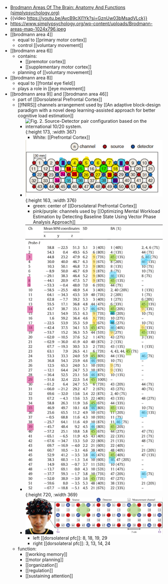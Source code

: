 - [Brodmann Areas Of The Brain: Anatomy And Functions (simplypsychology.org)](https://www.simplypsychology.org/brodmann-areas.html)
- {{video https://youtu.be/AvcB9cXI1Yk?si=GznUw03bMsadVLck}}
- https://www.simplypsychology.org/wp-content/uploads/Brodmann-areas-map-1024x796.jpeg
- [[brodmann area 4]]
	- equal to [[primary motor cortex]]
	- control [[voluntary movement]]
- [[brodmann area 6]]
	- contains:
		- [[premotor cortex]]
		- [[supplementary motor cortex]]
	- planning of [[voluntary movement]]
- [[brodmann area 8]]
	- equal to [[frontal eye field]]
	- plays a role in [[eye movement]]
- [[brodmann area 9]] and [[brodmann area 46]]
	- part of [[Dorsolateral Prefrontal Cortex]]
	- [[fNIRS]] channels arrangement used by [[An adaptive block-design paradigm with a novel deep learning-assisted approach for better cognitive load estimation]]
		- ![Fig. 2. Source-Detector pair configuration based on the international 10/20 system.](https://pdf.cdn.readpaper.com/parsed/fetch_target/d73aae2bd1a2bd61fed2e76bfb5d1208_2_Figure_2_783213526.png){:height 173, :width 367}
			- White: [[Prefrontal Cortex]]
		- ![image.png](../assets/image_1727807599031_0.png){:height 163, :width 376}
			- green: center of [[Dorsolateral Prefrontal Cortex]]
			- pink/purple: channels used by [[Optimizing Mental Workload Estimation by Detecting Baseline State Using Vector Phase Analysis Approach]]
		- ![image.png](../assets/image_1719249180786_0.png){:height 720, :width 369}
		- ![image.png](../assets/image_1720292183995_0.png)
			- left [[dorsolateral pfc]]: 8, 18, 19, 29
			- right [[dorsolateral pfc]]: 3, 13, 14, 24
	- function:
		- [[working memory]]
		- [[motor planning]]
		- [[organization]]
		- [[regulation]]
		- [[sustaining attention]]